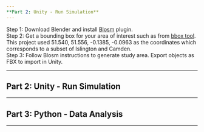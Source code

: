 ```yaml
---
**Part 2: Unity - Run Simulation**
---
```

Step 1: Download Blender and install [Blosm](https://prochitecture.gumroad.com/l/blender-osm) plugin.<br/>
Step 2: Get a bounding box for your area of interest such as from [bbox tool](https://norbertrenner.de/osm/bbox.html). This project used 51.540, 51.556, -0.1385, -0.0963 as the coordinates which corresponds to a subset of Islington and Camden.<br/>
Step 3: Follow Blosm instructions to generate study area. Export objects as FBX to import in Unity.

---
**Part 2: Unity - Run Simulation**
---

---

**Part 3: Python - Data Analysis**
---


---

